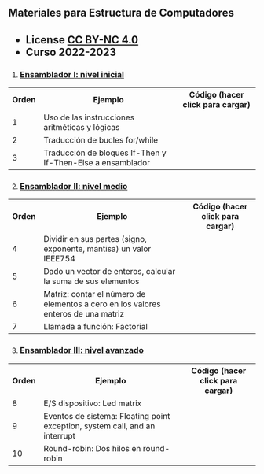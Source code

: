 ## Materiales para Estructura de Computadores

<html>
<h2><ul>
<li>License <a href="http:/creativecommons.org/licenses/by-nc/4.0/">CC BY-NC 4.0</a> </li>
<li>Curso 2022-2023</li>
</ul></h2>
</html>


1. ### <ins>Ensamblador I: nivel inicial</ins>

<html>
 <small>
 <table style="width:100%;" width="100%">
  <tr><th>Orden</th><th>Ejemplo</th><th>Código (hacer click para cargar)</th></tr>

  <tr><td>1</td>
     <td>Uso de las instrucciones aritméticas y lógicas</td>
      <td>
      &nbsp;
      </td>
  </tr>

  <tr><td>2</td><td>Traducción de bucles for/while</td>
      <td>
      &nbsp;
      </td>
  </tr>

  <tr><td>3</td><td>Traducción de bloques If-Then y If-Then-Else a ensamblador</td>
      <td>
      &nbsp;
      </td>
  </tr>

 </table>
 </small>
</html>


2. ### <ins>Ensamblador II: nivel medio</ins>  

<html>
 <small>
 <table style="width:100%;" width="100%">
  <tr><th>Orden</th><th>Ejemplo</th><th>Código (hacer click para cargar)</th></tr>

  <tr><td>4</td><td>Dividir en sus partes (signo, exponente, mantisa) un valor IEEE754</td>
      <td>
      &nbsp;
      </td>
  </tr>

  <tr><td>5</td><td>Dado un vector de enteros, calcular la suma de sus elementos</td>
      <td>
      &nbsp;
      </td>
  </tr>

  <tr><td>6</td><td>Matriz: contar el número de elementos a cero en los valores enteros de una matriz</td>
      <td>
      &nbsp;
      </td>
  </tr>

  <tr><td>7</td><td>Llamada a función: Factorial</td>
      <td>
      &nbsp;
      </td>
  </tr>

 </table>
 </small>
</html>


3. ### <ins>Ensamblador III: nivel avanzado</ins>  

<html>
 <small>
 <table style="width:100%;" width="100%">
  <tr><th>Orden</th><th>Ejemplo</th><th>Código (hacer click para cargar)</th></tr>

  <tr><td>8</td><td>E/S dispositivo: Led matrix</td>
      <td>
      &nbsp;
      </td>
  </tr>

  <tr><td>9</td><td>Eventos de sistema: Floating point exception, system call, and an interrupt</td>
      <td>
      &nbsp;
      </td>
  </tr>

  <tr><td>10</td><td>Round-robin: Dos hilos en round-robin</td>
      <td>
      &nbsp;
      </td>
  </tr>

 </table>
 </small>
</html>


